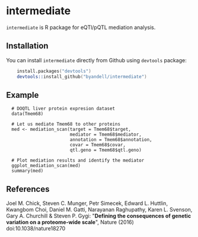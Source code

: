# intermediate

`intermediate` is R package for eQTl/pQTL mediation analysis.

## Installation

You can install `intermediate` directly from Github using `devtools` package:

```S
    install.packages("devtools")
    devtools::install_github("byandell/intermediate")
```

## Example

```
  # DOQTL liver protein expresion dataset
  data(Tmem68)
  
  # Let us mediate Tmem68 to other proteins
  med <- mediation_scan(target = Tmem68$target,
                        mediator = Tmem68$mediator,
                        annotation = Tmem68$annotation,
                        covar = Tmem68$covar,
                        qtl.geno = Tmem68$qtl.geno)
                        
  # Plot mediation results and identify the mediator                      
  ggplot_mediation_scan(med)                        
  summary(med)
```


## References

Joel M. Chick,	Steven C. Munger,	Petr Simecek,	Edward L. Huttlin,	Kwangbom Choi,	Daniel M. Gatti,	Narayanan Raghupathy,	Karen L. Svenson,	Gary A. Churchill	& Steven P. Gygi: "**Defining the consequences of genetic variation on a proteome-wide scale**", Nature (2016) doi:10.1038/nature18270



